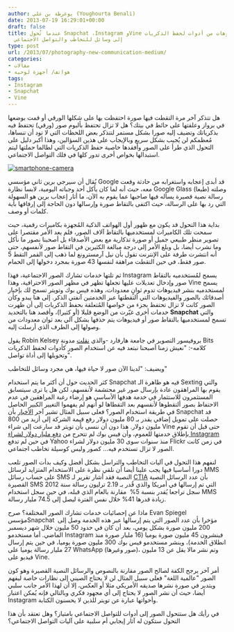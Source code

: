 ```yaml
---
author: يوغرطة بن علي (Youghourta Benali)
date: 2013-07-19 16:29:01+00:00
draft: false
title: عندما تُحول Snapchat ،Instagram وVine الصور والفيديوهات من أدوات لحفظ الذكريات
  إلى وسائل للتخاطب والتواصل الاجتماعي
type: post
url: /2013/07/photography-new-communication-medium/
categories:
- مقالات
- هواتف/ أجهزة لوحية
tags:
- Instagram
- Snapchat
- Vine
---
```


هل تتذكر آخر مرة التقطت فيها صورة احتفظت بها على شكلها الورقي أو قمت بوضعها في برواز وعلقتها على حائط في بيتك؟ هل لا تزال تحتفظ بألبوم صور (ورقي) تحتفظ فيه بذكرياتك وتضيف إليه صورا بشكل مستمر لتتذكر بعض اللحظات التي لا تود أن تنساها، مُعظمكم لن يُجيب بشكل سريع وبالإيجاب على هذين السؤالين، وهذا أكبر دليل على التحول الذي طرأ على الصور وأفقدها خاصية حفظ الذكريات التي لطالما حملتها ليتم استبدالها بخواص أخرى تدور كلها في فلك التواصل الاجتماعي.




[![smartphone-camera](https://www.it-scoop.com/wp-content/uploads/2013/07/smartphone-camera.jpg)
](https://www.it-scoop.com/wp-content/uploads/2013/07/smartphone-camera.jpg)




يُقال أن سيرجي برين ثاني مؤسسي Google قد أبدى إعجابه واستغرابه من حادثة وقعت معه، حيث أنه لما كان يأكل أحد وجباته اليومية، لابسا نظارة Google Glass (طبعا) وصلته رسالة نصية قصيرة يسأله فيها صاحبها عما يقوم به الآن، ما أثار إعجاب برين هو السهولة التي رد بها على الرسالة، حيث اكتفى بالتقاط صورة وإرسالها دون الحاجة إلى إرفاقها بأية كلمات أو وصف.




بداية هذا التحول قد يكون مع ظهور أول الهواتف الذكية المُجهزة بكاميرات رقمية، حيث سمحت تلك الكاميرات لمستخدميها بالتقاط آلاف الصور، فلم يعد الأمر مقتصرا على تصوير منظر طبيعي جميل أو صورة تذكارية مع بعض الأصدقاء بل أصحبنا نصور ما نأكل وما نشرب أيضا، بل وبلغ الأمر إلى درجة مبالغة الكثيرين في التقاط صور لأنفسهم، حتى أنه انتشرت طرفة على الإنترنت تقول بأن نيل آرمسترونغ لما ذهب إلى القمر التقط 5 صور فقط، في حين التقطت مراهقة لنفسها 43 صورة بمجرد دخولها إلى الحمام.




<!-- more -->




ثم تلتها خدمات تشارك الصور الاجتماعية، فهذا Instagram يسمح لمُستخدميه بالتقاط صور وإدخال تعديلات عليها تجعلها تظهر في مظهر الصور الاحترافية، وهذا Vine يسمح لمستخدميه بنشر فيديوهات تدوم ثوانٍ معدودات، وهذه فيس بوك وتويتر تسمح لك بإخبار أصدقائك بالصور والفيديوهات التي ألتقطتها عبر الخدمتين آنفتي الذكر. إلى هنا يبدو وكأن الصور كانت لا تزال تحتفظ بجزء من خواصها المُتعلقة بحفظ الذكريات إلى أن ظهرت خدمات أخرى غيّرت من الوضع قليلا (أو كثيرا)، وأقصد هنا بالتحديد **Snapchat** والتي تسمح لمستخدميها بالتقاط صور أو فيديوهات يتم حذفها بشكل آلي بعد ثوان معدودات من وصولها إلى الطرف الذي أرسلت إليه.




يقول Robin Kelsey بروفيسور التصوير في جامعة هارفارد -والذي [نقلت](http://bits.blogs.nytimes.com/2013/06/30/disruptions-social-media-images-form-a-new-language-online/) مدونة Bits كلامه-: "نعيش زمنا أصبحنا نبتعد فيه عن استخدام الصور كأدوات لحفظ الذكريات وتحويلها إلى أداة تواصل".




ويضيف: "لدينا الآن صور لا حياة فيها، هي مجرد وسائل للتخاطب"




كثر الحديث حول أن أكثر ما يتم استخدام Snapchat فيه هو ظاهرة الـ Sexting والتي يقوم بها المراهقون عادة بإرسال صور غير محتشمة لأنفسهم، لكن هل يا ترى سيتسابق المستثمرون للاستثمار في خدمة هدفها الأساسي هو إرضاء رغبة المراهقين في عدم الاحتفاظ بصور ألتقطوها لأنفسهم بعد التقطاها لو أنهم لم يفهموا التغيير الكبير الحاصل في طريقة استخدام الصور؟ فعلى سبيل المثال تشير آخر [الأخبار](http://techcrunch.com/2013/06/22/source-snapchat-snaps-up-80m-from-ivp-at-a-800m-valuation/) بأن Snapchat قد حصلت على تمويل إضافي يقدر بـ 80 مليون دولار رفع قيمة الشركة إلى أزيد من 800 مليون دولار. هذا دون أن ننسى بأن تويتر قد سارعت إلى شراء Vine حتى قبل أن تقوم بإطلاق خدمتها للعموم، وأن فيس بوك لم تتحرج من [دفع مليار دولار لشراء Instagram](https://www.it-scoop.com/2012/04/facebook-instagram/) في حين لم تدفع Yahoo منذ سنوات سوى 30 مليون دولار لشراء Flickr في زمن كانت الصور لا تزال تستخدم فيه... كصور وليس كوسيلة تخاطب اجتماعي.




لنفهم هذا التحول في آليات التخاطب والتراسل بشكل أفضل وكيف بدأت الصور تلعب دورا أساسيا فيها يجب علينا أيضا أن نلقي نظرة على الاستخدام المتزايد لرسائل MMS على حساب رسائل SMS النصية فقد أشار تقرير لـ [CTIA](http://www.ctia.org/) بأن عدد الرسائل النصية القصيرة SMS التي تم إرسالها في أمريكا والذي قُدر بـ 2.19 ترليون رسالة سنة 2012 سجل تراجعا يُقدر بنسبة 5%  مقارنة بالعام الذي قبله، في حين سجل استخدام MMS زيادة قدرها 41% خلال نفس الفترة ليصل إلى 74.5 مليار رسالة.




ماذا عن إحصائيات خدمات تشارك الصور المختلفة؟ صرح Evan Spiegel مؤسسSnapchat  مؤخرا بأن عدد الصور التي يتم إرسالها عبر هذه الخدمة وصل إلى 200 مليون صورة بشكل يومي، بعد أن كان في حدود 50 مليون خلال شهر ديسمبر الماضي. أما مستخدمو Instagram فينشرون 45 مليون صورة يوميا (16 مليار صورة منذ انطلاق الخدمة)، وينشر مستخدمو فيس بوك 300 مليون صورة يوميا، في حين يتم إرسال 27 مليار رسالة يوميا على WhatsApp (صور وغيرها)، وتم نشر مالا يقل عن 13 مليون فيديو على Vine.




أمر آخر يرجح الكفة لصالح الصور مقارنة بالنصوص والرسائل النصية القصيرة وهو كون الصور "عالمية اللغة" فعلى سبيل المثال لن لا يحتاج الصيني إلى نظارات خاصة ليفهم ويتدبر في صورة نشرها صديقه الأمريكي مثلا أو العكس، إلا أن لهذا الأمر جانب سلبي أيضا، حيث أن نشر الصور لا يحتاج إلى أي مجهود فكري وبالتالي فإنه يُمكن اعتبار Instagram وأخواتها عبارة عن تويتر للذين لا يحسنون الكتابة.




في رأيك هل ستتحول الصور إلى أدوات للتواصل الاجتماعي بامتياز؟ وهل تعتقد بأن هذا التحول ستكون له آثار إيجابي أم سلبية على آليات التواصل الاجتماعي؟



